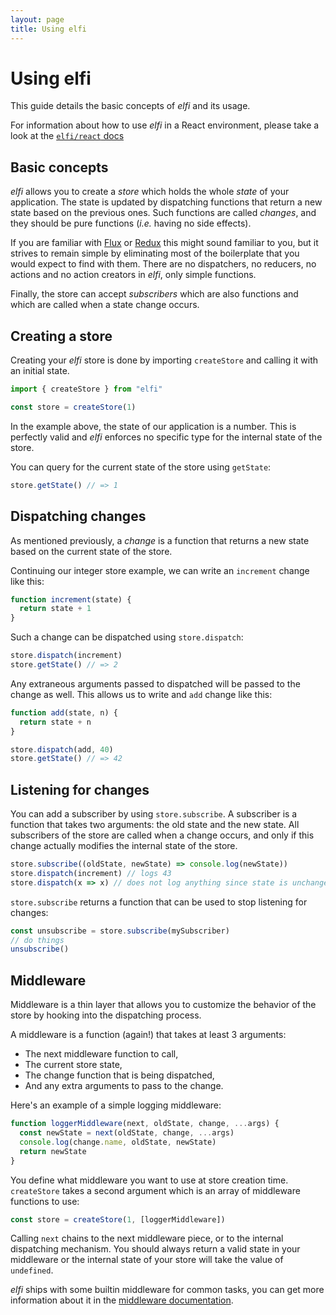 ```yaml
---
layout: page
title: Using elfi
---
```


# Using elfi

This guide details the basic concepts of _elfi_ and its usage.

For information about how to use _elfi_ in a React environment, please take a
look at the [`elfi/react` docs](./react.md)

## Basic concepts

_elfi_ allows you to create a _store_ which holds the whole _state_ of your
application. The state is updated by dispatching functions that return a new
state based on the previous ones. Such functions are called _changes_, and they
should be pure functions (_i.e._ having no side effects).

If you are familiar with [Flux][flux] or [Redux][redux] this might sound
familiar to you, but it strives to remain simple by eliminating most of the
boilerplate that you would expect to find with them. There are no dispatchers,
no reducers, no actions and no action creators in _elfi_, only simple functions.

Finally, the store can accept _subscribers_ which are also functions and which
are called when a state change occurs.

## Creating a store

Creating your _elfi_ store is done by importing `createStore` and calling it
with an initial state.

```js
import { createStore } from "elfi"

const store = createStore(1)
```

In the example above, the state of our application is a number. This is
perfectly valid and _elfi_ enforces no specific type for the internal state of
the store.

You can query for the current state of the store using `getState`:

```js
store.getState() // => 1
```

## Dispatching changes

As mentioned previously, a _change_ is a function that returns a new state based
on the current state of the store.

Continuing our integer store example, we can write an `increment` change like
this:

```js
function increment(state) {
  return state + 1
}
```

Such a change can be dispatched using `store.dispatch`:

```js
store.dispatch(increment)
store.getState() // => 2
```

Any extraneous arguments passed to dispatched will be passed to the change as
well. This allows us to write and `add` change like this:

```js
function add(state, n) {
  return state + n
}

store.dispatch(add, 40)
store.getState() // => 42
```

## Listening for changes

You can add a subscriber by using `store.subscribe`. A subscriber is a function
that takes two arguments: the old state and the new state. All subscribers of
the store are called when a change occurs, and only if this change actually
modifies the internal state of the store.

```js
store.subscribe((oldState, newState) => console.log(newState))
store.dispatch(increment) // logs 43
store.dispatch(x => x) // does not log anything since state is unchanged
```

`store.subscribe` returns a function that can be used to stop listening for
changes:

```js
const unsubscribe = store.subscribe(mySubscriber)
// do things
unsubscribe()
```

## Middleware

Middleware is a thin layer that allows you to customize the behavior of the
store by hooking into the dispatching process.

A middleware is a function (again!) that takes at least 3 arguments:

- The next middleware function to call,
- The current store state,
- The change function that is being dispatched,
- And any extra arguments to pass to the change.

Here's an example of a simple logging middleware:

```js
function loggerMiddleware(next, oldState, change, ...args) {
  const newState = next(oldState, change, ...args)
  console.log(change.name, oldState, newState)
  return newState
}
```

You define what middleware you want to use at store creation time. `createStore`
takes a second argument which is an array of middleware functions to use:

```js
const store = createStore(1, [loggerMiddleware])
```

Calling `next` chains to the next middleware piece, or to the internal
dispatching mechanism. You should always return a valid state in your middleware
or the internal state of your store will take the value of `undefined`.

_elfi_ ships with some builtin middleware for common tasks, you can get more
information about it in the [middleware documentation](./middleware.md).

[flux]: https://github.com/facebook/flux
[redux]: https://github.com/reactjs/redux
